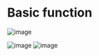 # Basic function

![image](https://github.com/user-attachments/assets/4b32d22b-16c2-459c-98e3-209d80b57187)

![image](https://github.com/user-attachments/assets/9f515b67-332c-4c7d-969a-ea0740bf6be0) ![image](https://github.com/user-attachments/assets/e20c9ebc-4184-41f7-9b23-5cbcfe303201)


